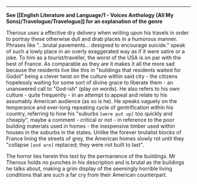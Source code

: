 
---
**See [[English Literature and Language/1 - Voices Anthology (All My Sons)/Travelogue/Travelogue]] for an explanation of the genre**

Theroux uses a effective dry delivery when writing upon his travels in order to portray these otherwise dull and drab places in a humorous manner. Phrases like "...brutal pavements... designed to encourage suicide." speak of such a lowly place in an overly exaggerated way as if it were satire or a joke. To him as a tourist/traveller, the worst of the USA is on par with the best of France. As comparable as they are it makes it all the more sad because the residents live like this in "buildings that residents waited for Godot" being a clever twist on the culture within said city - the citizens hopelessly waiting for some sort of divine grace to liberate them - an unanswered call to "God-ish" (play on words).
He also refers to his own culture - quite frequently - in an attempt to appeal and relate to his assumably American audience (as so is he). He speaks vaguely on the temperance and ever-long repeating cycle of gentrification within his country, referring to how his "suburbs `[were put up]` too quickly and cheaply", maybe a comment - critical or not - in reference to the poor building materials used in homes - the inexpensive timber used within houses in the suburbs in the states. Unlike the forever brutalist blocks of France lining the streets of grey, the American homes slowly rot until they "collapse `[and are]` replaced; they were not built to last".

The horror lies herein this text by the permanence of the buildings. Mr Theroux holds no punches in his description and is brutal as the buildings he talks about, making a grim display of the seemingly horrible living conditions that are such a far cry from their American counterpart.